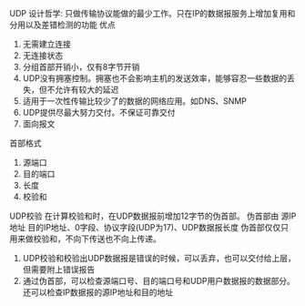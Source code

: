 UDP
设计哲学: 只做传输协议能做的最少工作。只在IP的数据报服务上增加复用和分用以及差错检测的功能
优点
1. 无需建立连接
2. 无连接状态
3. 分组首部开销小，仅有8字节开销
4. UDP没有拥塞控制。拥塞也不会影响主机的发送效率，能够容忍一些数据的丢失，但不允许有较大的延迟
5. 适用于一次性传输比较少了的数据的网络应用。如DNS、SNMP
6. UDP提供尽最大努力交付。不保证可靠交付
7. 面向报文

首部格式
1. 源端口
2. 目的端口
3. 长度
4. 校验和

UDP校验
在计算校验和时，在UDP数据报前增加12字节的伪首部。
伪首部由 源IP地址 目的IP地址、0字段、协议字段(UDP为17)、UDP数据报长度
伪首部仅仅只用来做校验和，不向下传送也不向上传递。
1. UDP校验和校验出UDP数据报是错误的时候，可以丢弃，也可以交付给上层，但需要附上错误报告
2. 通过伪首部，可以检查源端口号、目的端口号和UDP用户数据报的数据部分。还可以检查IP数据报的源IP地址和目的地址

